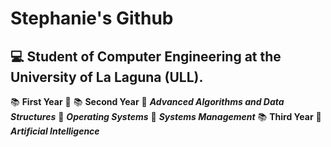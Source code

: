 # Stephanie's Github
## :computer:	Student of Computer Engineering at the University of La Laguna (ULL).

:books:	**First Year**
    :round_pushpin:	
:books:	**Second Year**
    :round_pushpin:	**_Advanced Algorithms and Data Structures_**
    :round_pushpin:	**_Operating Systems_**
    :round_pushpin:	**_Systems Management_**
:books:	**Third Year**
    :round_pushpin:	**_Artificial Intelligence_**
